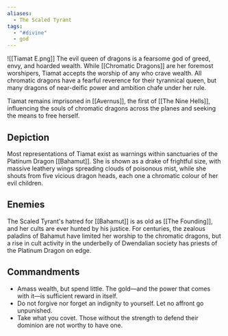 ```yaml
---
aliases:
  - The Scaled Tyrant
tags:
  - "#divine"
  - god
---
```

![[Tiamat E.png]]
The evil queen of dragons is a fearsome god of greed, envy, and hoarded wealth. While [[Chromatic Dragons]] are her foremost worshipers, Tiamat accepts the worship of any who crave wealth. All chromatic dragons have a fearful reverence for their tyrannical queen, but many dragons of near-deific power and ambition chafe under her rule.

Tiamat remains imprisoned in [[Avernus]], the first of [[The Nine Hells]], influencing the souls of chromatic dragons across the planes and seeking the means to free herself.
## Depiction
Most representations of Tiamat exist as warnings within sanctuaries of the Platinum Dragon [[Bahamut]]. She is shown as a drake of frightful size, with massive leathery wings spreading clouds of poisonous mist, while she shouts from five vicious dragon heads, each one a chromatic colour of her evil children.
## Enemies
The Scaled Tyrant's hatred for [[Bahamut]] is as old as [[The Founding]], and her cults are ever hunted by his justice. For centuries, the zealous paladins of Bahamut have limited her worship to the chromatic dragons, but a rise in cult activity in the underbelly of Dwendalian society has priests of the Platinum Dragon on edge.
## Commandments
- Amass wealth, but spend little. The gold—and the power that comes with it—is sufficient reward in itself.
- Do not forgive nor forget an indignity to yourself. Let no affront go unpunished.
- Take what you covet. Those without the strength to defend their dominion are not worthy to have one.